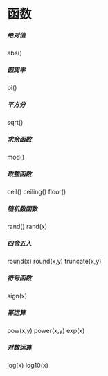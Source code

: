 # 函数
##### 绝对值
abs()
##### 圆周率
pi()
##### 平方分 
sqrt()
##### 求余函数
mod()
##### 取整函数
ceil() ceiling() floor()
##### 随机数函数
rand() rand(x)
##### 四舍五入
round(x) round(x,y) truncate(x,y)
##### 符号函数
sign(x)
##### 幂运算
pow(x,y) power(x,y) exp(x)
##### 对数运算
log(x) log10(x)